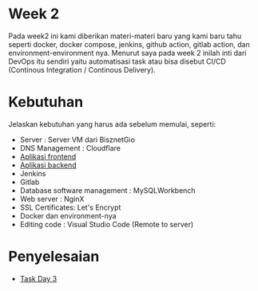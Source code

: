 # Week 2
Pada week2 ini kami diberikan materi-materi baru yang kami baru tahu seperti docker, docker compose, jenkins, github action, gitlab action, dan environment-environment nya. Menurut saya pada week 2 inilah inti dari DevOps itu sendiri yaitu automatisasi task atau bisa disebut CI/CD (Continous Integration / Continous Delivery).
# Kebutuhan
Jelaskan kebutuhan yang harus ada sebelum memulai, seperti:
- Server : Server VM dari BisznetGio
- DNS Management : Cloudflare
- [ Aplikasi frontend](https://github.com/dumbwaysdev/wayshub-frontend.git)
- [ Aplikasi backend](https://github.com/dumbwaysdev/wayshub-backend.git)
- Jenkins
- Gitlab
- Database software management : MySQLWorkbench
- Web server : NginX
- SSL Certificates: Let's Encrypt
- Docker dan environment-nya
- Editing code : Visual Studio Code (Remote to server)

# Penyelesaian
- [Task Day 3](day3.md)

